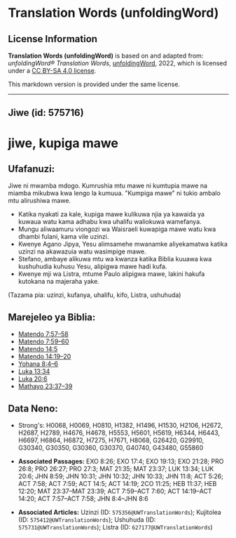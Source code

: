 # Translation Words (unfoldingWord)

## License Information

**Translation Words (unfoldingWord)** is based on and adapted from: _unfoldingWord® Translation Words_, [unfoldingWord](https://unfoldingword.org/utw), 2022, which is licensed under a [CC BY-SA 4.0 license](https://creativecommons.org/licenses/by-sa/4.0/legalcode.en).

This markdown version is provided under the same license.



--------------------------------

## Jiwe (id: 575716)

jiwe, kupiga mawe
=================

Ufafanuzi:
----------

Jiwe ni mwamba mdogo. Kumrushia mtu mawe ni kumtupia mawe na miamba mikubwa kwa lengo la kumuua. "Kumpiga mawe" ni tukio ambalo mtu alirushiwa mawe.

* Katika nyakati za kale, kupiga mawe kulikuwa njia ya kawaida ya kuwaua watu kama adhabu kwa uhalifu waliokuwa wamefanya.
* Mungu aliwaamuru viongozi wa Waisraeli kuwapiga mawe watu kwa dhambi fulani, kama vile uzinzi.
* Kwenye Agano Jipya, Yesu alimsamehe mwanamke aliyekamatwa katika uzinzi na akawazuia watu wasimpige mawe.
* Stefano, ambaye alikuwa mtu wa kwanza katika Biblia kuuawa kwa kushuhudia kuhusu Yesu, alipigwa mawe hadi kufa.
* Kwenye mji wa Listra, mtume Paulo alipigwa mawe, lakini hakufa kutokana na majeraha yake.

(Tazama pia: uzinzi, kufanya, uhalifu, kifo, Listra, ushuhuda)

Marejeleo ya Biblia:
--------------------

* [Matendo 7:57–58](https://ref.ly/Acts7:57-Acts7:58)
* [Matendo 7:59–60](https://ref.ly/Acts7:59-Acts7:60)
* [Matendo 14:5](https://ref.ly/Acts14:5)
* [Matendo 14:19–20](https://ref.ly/Acts14:19-Acts14:20)
* [Yohana 8:4–6](https://ref.ly/John8:4-John8:6)
* [Luka 13:34](https://ref.ly/Luke13:34)
* [Luka 20:6](https://ref.ly/Luke20:6)
* [Mathayo 23:37–39](https://ref.ly/Matt23:37-Matt23:39)

Data Neno:
----------

* Strong's: H0068, H0069, H0810, H1382, H1496, H1530, H2106, H2672, H2687, H2789, H4676, H4678, H5553, H5601, H5619, H6344, H6443, H6697, H6864, H6872, H7275, H7671, H8068, G26420, G29910, G30340, G30350, G30360, G30370, G40740, G43480, G55860

* **Associated Passages:** EXO 8:26; EXO 17:4; EXO 19:13; EXO 21:28; PRO 26:8; PRO 26:27; PRO 27:3; MAT 21:35; MAT 23:37; LUK 13:34; LUK 20:6; JHN 8:59; JHN 10:31; JHN 10:32; JHN 10:33; JHN 11:8; ACT 5:26; ACT 7:58; ACT 7:59; ACT 14:5; ACT 14:19; 2CO 11:25; HEB 11:37; HEB 12:20; MAT 23:37–MAT 23:39; ACT 7:59–ACT 7:60; ACT 14:19–ACT 14:20; ACT 7:57–ACT 7:58; JHN 8:4–JHN 8:6
* **Associated Articles:** Uzinzi (ID: `575356@UWTranslationWords`); Kujitolea (ID: `575412@UWTranslationWords`); Ushuhuda (ID: `575731@UWTranslationWords`); Listra (ID: `627177@UWTranslationWords`)


